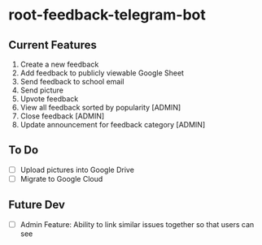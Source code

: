# root-feedback-telegram-bot

## Current Features

1. Create a new feedback
2. Add feedback to publicly viewable Google Sheet
3. Send feedback to school email
4. Send picture
5. Upvote feedback
6. View all feedback sorted by popularity [ADMIN]
7. Close feedback [ADMIN]
8. Update announcement for feedback category [ADMIN]

## To Do

- [ ] Upload pictures into Google Drive
- [ ] Migrate to Google Cloud

## Future Dev

- [ ] Admin Feature: Ability to link similar issues together so that users can see
